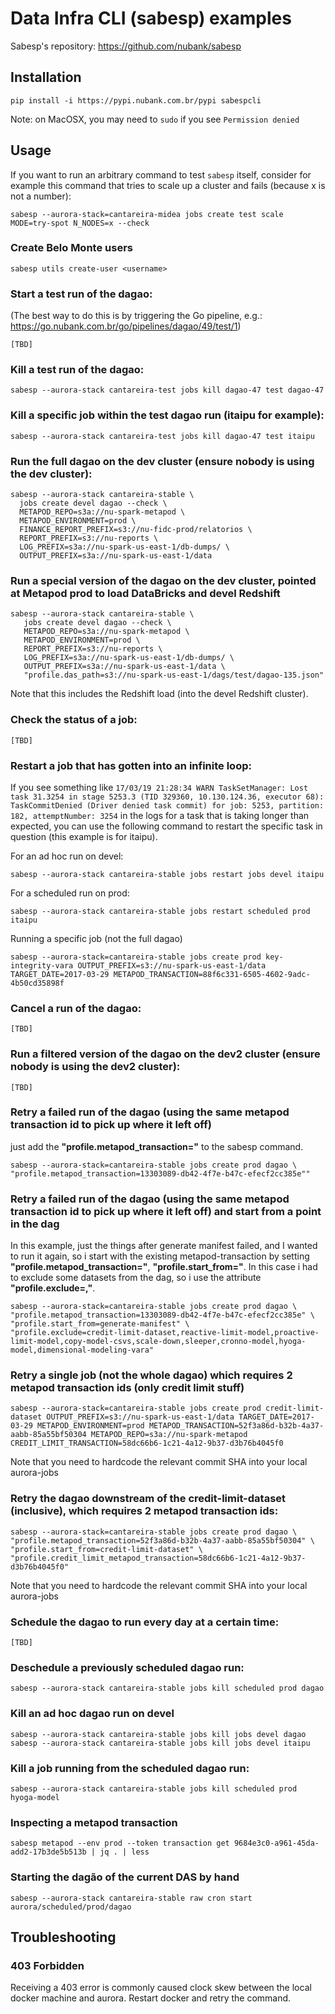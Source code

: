 # Data Infra CLI (sabesp) examples

Sabesp's repository: https://github.com/nubank/sabesp

## Installation

```shell
pip install -i https://pypi.nubank.com.br/pypi sabespcli
```

Note: on MacOSX, you may need to `sudo` if you see `Permission denied`

## Usage

If you want to run an arbitrary command to test `sabesp` itself, consider for
example this command that tries to scale up a cluster and fails (because x is not a number):
```shell
sabesp --aurora-stack=cantareira-midea jobs create test scale MODE=try-spot N_NODES=x --check
```

### Create Belo Monte users
```shell
sabesp utils create-user <username>
```

### Start a test run of the dagao:
(The best way to do this is by triggering the Go pipeline, e.g.: https://go.nubank.com.br/go/pipelines/dagao/49/test/1)

```shell
[TBD]
```

### Kill a test run of the dagao:

```shell
sabesp --aurora-stack cantareira-test jobs kill dagao-47 test dagao-47
```

### Kill a specific job within the test dagao run (itaipu for example):

```shell
sabesp --aurora-stack cantareira-test jobs kill dagao-47 test itaipu
```

### Run the full dagao on the dev cluster (ensure nobody is using the dev cluster):

```shell
sabesp --aurora-stack cantareira-stable \
  jobs create devel dagao --check \
  METAPOD_REPO=s3a://nu-spark-metapod \
  METAPOD_ENVIRONMENT=prod \
  FINANCE_REPORT_PREFIX=s3://nu-fidc-prod/relatorios \
  REPORT_PREFIX=s3://nu-reports \
  LOG_PREFIX=s3a://nu-spark-us-east-1/db-dumps/ \
  OUTPUT_PREFIX=s3a://nu-spark-us-east-1/data
```

### Run a special version of the dagao on the dev cluster, pointed at Metapod prod to load DataBricks and devel Redshift

```shell
sabesp --aurora-stack cantareira-stable \
   jobs create devel dagao --check \
   METAPOD_REPO=s3a://nu-spark-metapod \
   METAPOD_ENVIRONMENT=prod \
   REPORT_PREFIX=s3://nu-reports \
   LOG_PREFIX=s3a://nu-spark-us-east-1/db-dumps/ \
   OUTPUT_PREFIX=s3a://nu-spark-us-east-1/data \
   "profile.das_path=s3://nu-spark-us-east-1/dags/test/dagao-135.json"
```

Note that this includes the Redshift load (into the devel Redshift cluster).

### Check the status of a job:

```shell
[TBD]
```

### Restart a job that has gotten into an infinite loop:

If you see something like `17/03/19 21:28:34 WARN TaskSetManager: Lost task 31.3254 in stage 5253.3 (TID 329360, 10.130.124.36, executor 68): TaskCommitDenied (Driver denied task commit) for job: 5253, partition: 182, attemptNumber: 3254` in the logs for a task that is taking longer than expected, you can use the following command to restart the specific task in question (this example is for itaipu).

For an ad hoc run on devel:

```shell
sabesp --aurora-stack cantareira-stable jobs restart jobs devel itaipu
```

For a scheduled run on prod:

```shell
sabesp --aurora-stack cantareira-stable jobs restart scheduled prod itaipu
```

Running a specific job (not the full dagao)
```shell
sabesp --aurora-stack=cantareira-stable jobs create prod key-integrity-vara OUTPUT_PREFIX=s3://nu-spark-us-east-1/data TARGET_DATE=2017-03-29 METAPOD_TRANSACTION=88f6c331-6505-4602-9adc-4b50cd35898f
```

### Cancel a run of the dagao:

```shell
[TBD]
```

### Run a filtered version of the dagao on the dev2 cluster (ensure nobody is using the dev2 cluster):

```shell
[TBD]
```

### Retry a failed run of the dagao (using the same metapod transaction id to pick up where it left off)

just add the **"profile.metapod_transaction=<tx>"** to the sabesp command.

```shell
sabesp --aurora-stack=cantareira-stable jobs create prod dagao \
"profile.metapod_transaction=13303089-db42-4f7e-b47c-efecf2cc385e""
```

### Retry a failed run of the dagao (using the same metapod transaction id to pick up where it left off) and start from a point in the dag

In this example, just the things after generate manifest failed, and I wanted to run it again, so i start with the existing metapod-transaction by setting **"profile.metapod_transaction=<tx>"**, **"profile.start_from=<task>"**.  In this case i had to exclude some datasets from the dag, so i use the attribute **"profile.exclude=<dataset>,<dataset>"**.

```shell
sabesp --aurora-stack=cantareira-stable jobs create prod dagao \
"profile.metapod_transaction=13303089-db42-4f7e-b47c-efecf2cc385e" \
"profile.start_from=generate-manifest" \
"profile.exclude=credit-limit-dataset,reactive-limit-model,proactive-limit-model,copy-model-csvs,scale-down,sleeper,cronno-model,hyoga-model,dimensional-modeling-vara"
```

### Retry a single job (not the whole dagao) which requires 2 metapod transaction ids (only credit limit stuff)

```shell
sabesp --aurora-stack=cantareira-stable jobs create prod credit-limit-dataset OUTPUT_PREFIX=s3://nu-spark-us-east-1/data TARGET_DATE=2017-03-29 METAPOD_ENVIRONMENT=prod METAPOD_TRANSACTION=52f3a86d-b32b-4a37-aabb-85a55bf50304 METAPOD_REPO=s3a://nu-spark-metapod CREDIT_LIMIT_TRANSACTION=58dc66b6-1c21-4a12-9b37-d3b76b4045f0
```

Note that you need to hardcode the relevant commit SHA into your local aurora-jobs

### Retry the dagao downstream of the credit-limit-dataset (inclusive), which requires 2 metapod transaction ids:

```shell
sabesp --aurora-stack=cantareira-stable jobs create prod dagao \
"profile.metapod_transaction=52f3a86d-b32b-4a37-aabb-85a55bf50304" \
"profile.start_from=credit-limit-dataset" \
"profile.credit_limit_metapod_transaction=58dc66b6-1c21-4a12-9b37-d3b76b4045f0"
```

Note that you need to hardcode the relevant commit SHA into your local aurora-jobs

### Schedule the dagao to run every day at a certain time:

```shell
[TBD]
```

### Deschedule a previously scheduled dagao run:

```shell
sabesp --aurora-stack cantareira-stable jobs kill scheduled prod dagao
```

### Kill an ad hoc dagao run on devel

```shell
sabesp --aurora-stack cantareira-stable jobs kill jobs devel dagao
sabesp --aurora-stack cantareira-stable jobs kill jobs devel itaipu
```

### Kill a job running from the scheduled dagao run:

```shell
sabesp --aurora-stack cantareira-stable jobs kill scheduled prod hyoga-model
```

### Inspecting a metapod transaction

```shell
sabesp metapod --env prod --token transaction get 9684e3c0-a961-45da-add2-17b3de5b513b | jq . | less
```

### Starting the dagão of the current DAS by hand

```shell
sabesp --aurora-stack cantareira-stable raw cron start aurora/scheduled/prod/dagao
```

## Troubleshooting

### 403 Forbidden

Receiving a 403 error is commonly caused clock skew between the local docker machine and aurora.  Restart docker and retry the command.
